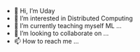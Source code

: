 - 👋 Hi, I’m Uday 
- 👀 I’m interested in Distributed Computing
- 🌱 I’m currently teaching myself ML ...
- 💞️ I’m looking to collaborate on ...
- 📫 How to reach me ...

<!---
adiputra-99/adiputra-99 is a ✨ special ✨ repository because its `README.md` (this file) appears on your GitHub profile.
You can click the Preview link to take a look at your changes.
--->
